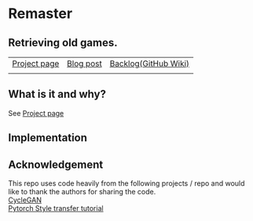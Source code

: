 # Remaster
## Retrieving old games.

||||
|-|-|-|
|[Project page](https://github.com/tobyclh/Remaster)  |[Blog post](https://sites.google.com/view/tobyclh/projects/post_remaster)  |[Backlog(GitHub Wiki)](https://github.com/tobyclh/Remaster/wiki)|
||||

## What is it and why?
See [Project page](https://github.com/tobyclh/Remaster)

## Implementation


## Acknowledgement
This repo uses code heavily from the following projects / repo and would like to thank the authors for sharing the code.  
[CycleGAN](https://github.com/junyanz/pytorch-CycleGAN-and-pix2pix)  
[Pytorch Style transfer tutorial](https://pytorch.org/tutorials/advanced/neural_style_tutorial.html)
